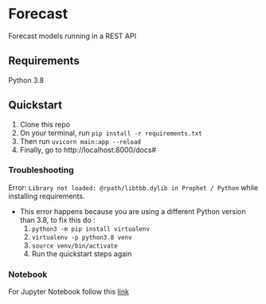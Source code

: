 # Forecast

Forecast models running in a REST API

## Requirements

Python 3.8

## Quickstart

1. Clone this repo
2. On your terminal, run `pip install -r requirements.txt`
3. Then run `uvicorn main:app --reload`
4. Finally, go to http://localhost:8000/docs#

### Troubleshooting

Error: `Library not loaded: @rpath/libtbb.dylib in Prophet / Python` while installing requirements.

- This error happens because you are using a different Python version than 3.8, to fix this do :
  1. `python3 -m pip install virtualenv`
  2. `virtualenv -p python3.8 venv`
  3. `source venv/bin/activate`
  4. Run the quickstart steps again


### Notebook
For Jupyter Notebook follow this [link](https://github.com/nadriana/energy_forecast/blob/main/notebook/Adriana%20Tapia%20-%20Granify%20assignment.ipynb)
